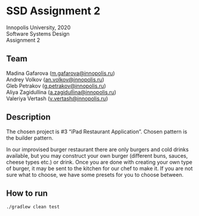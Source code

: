 # SSD Assignment 2

Innopolis University, 2020  
Software Systems Design  
Assignment 2

## Team

Madina Gafarova (m.gafarova@innopolis.ru)  
Andrey Volkov (an.volkov@innopolis.ru)  
Gleb Petrakov (g.petrakov@innopolis.ru)  
Aliya Zagidullina (a.zagidullina@innopolis.ru)  
Valeriya Vertash (v.vertash@innopolis.ru)  

## Description

The chosen project is #3 “iPad Restaurant Application”. Chosen pattern is the builder pattern.

In our improvised burger restaurant there are only burgers and cold drinks available, 
but you may construct your own burger (different buns, sauces, cheese types etc.) or drink. 
Once you are done with creating your own type of burger, it may be sent to the kitchen for our chef to make it. 
If you are not sure what to choose, we have some presets for you to choose between.

## How to run

```bash=
./gradlew clean test
```
